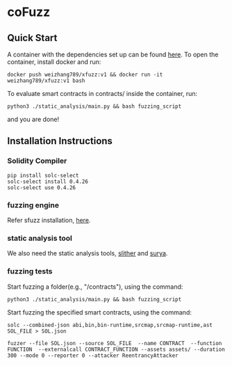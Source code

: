 # coFuzz
## Quick Start
A container with the dependencies set up can be found [here](https://hub.docker.com/repository/docker/weizhang789/xfuzz).
To open the container, install docker and run:
```
docker push weizhang789/xfuzz:v1 && docker run -it weizhang789/xfuzz:v1 bash
```
To evaluate smart contracts in contracts/ inside the container, run:
```
python3 ./static_analysis/main.py && bash fuzzing_script
```
and you are done!

## Installation Instructions

### Solidity Compiler
```
pip install solc-select
solc-select install 0.4.26
solc-select use 0.4.26
```
### fuzzing engine
Refer sfuzz installation, [here](https://githubmemory.com/repo/duytai/sFuzz).
### static analysis tool
We also need the static analysis tools, [slither](https://github.com/crytic/slither) and [surya](https://github.com/ConsenSys/surya).

### fuzzing tests
Start fuzzing a folder(e.g., "/contracts"), using the command:
```
python3 ./static_analysis/main.py && bash fuzzing_script
```
Start fuzzing the specified smart contracts, using the command:
```
solc --combined-json abi,bin,bin-runtime,srcmap,srcmap-runtime,ast SOL_FILE > SOL.json

fuzzer --file SOL.json --source SOL_FILE  --name CONTRACT  --function FUNCTION  --externalcall CONTRACT_FUNCTION --assets assets/ --duration 300 --mode 0 --reporter 0 --attacker ReentrancyAttacker
```


